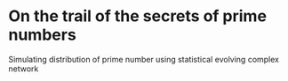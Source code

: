 # On the trail of the secrets of prime numbers
Simulating distribution of prime number using statistical evolving
complex network
